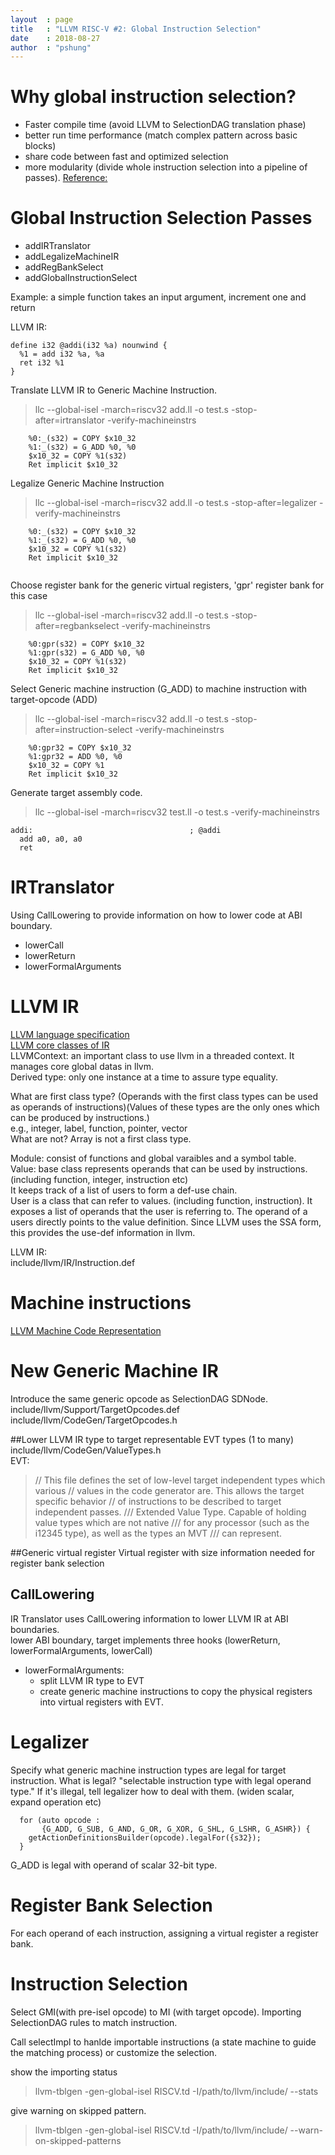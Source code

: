 ```yaml
---
layout  : page
title   : "LLVM RISC-V #2: Global Instruction Selection"
date    : 2018-08-27
author  : "pshung"
---
```



# Why global instruction selection?
* Faster compile time (avoid LLVM to SelectionDAG translation phase)
* better run time performance (match complex pattern across basic blocks)
* share code between fast and optimized selection
* more modularity (divide whole instruction selection into a pipeline of passes).
[Reference:](https://2pi.dk/llvm/global-isel)

# Global Instruction Selection Passes
* addIRTranslator
* addLegalizeMachineIR
* addRegBankSelect
* addGlobalInstructionSelect

Example: a simple function takes an input argument, increment one and return

LLVM IR:
```
define i32 @addi(i32 %a) nounwind {
  %1 = add i32 %a, %a
  ret i32 %1
}
```
Translate LLVM IR to Generic Machine Instruction.
>llc --global-isel -march=riscv32  add.ll -o test.s  -stop-after=irtranslator -verify-machineinstrs
```
    %0:_(s32) = COPY $x10_32
    %1:_(s32) = G_ADD %0, %0
    $x10_32 = COPY %1(s32)
    Ret implicit $x10_32

```

Legalize Generic Machine Instruction  
>llc --global-isel -march=riscv32  add.ll -o test.s  -stop-after=legalizer -verify-machineinstrs

```
    %0:_(s32) = COPY $x10_32
    %1:_(s32) = G_ADD %0, %0
    $x10_32 = COPY %1(s32)
    Ret implicit $x10_32


```
Choose register bank for the generic virtual registers, 'gpr' register bank for this case  
>llc --global-isel -march=riscv32  add.ll -o test.s  -stop-after=regbankselect -verify-machineinstrs

```
    %0:gpr(s32) = COPY $x10_32
    %1:gpr(s32) = G_ADD %0, %0
    $x10_32 = COPY %1(s32)
    Ret implicit $x10_32
```

Select Generic machine instruction (G_ADD) to machine instruction with target-opcode (ADD)  
>llc --global-isel -march=riscv32  add.ll -o test.s  -stop-after=instruction-select -verify-machineinstrs

```
    %0:gpr32 = COPY $x10_32
    %1:gpr32 = ADD %0, %0
    $x10_32 = COPY %1
    Ret implicit $x10_32
```
Generate target assembly code.  
>llc --global-isel -march=riscv32 test.ll -o test.s -verify-machineinstrs

```
addi:                                   ; @addi
  add a0, a0, a0
  ret
```

# IRTranslator
Using CallLowering to provide information on how to lower code at ABI boundary.
* lowerCall
* lowerReturn
* lowerFormalArguments

# LLVM IR
[LLVM language specification](https://llvm.org/docs/LangRef.html)  
[LLVM core classes of IR](http://llvm.org/docs/ProgrammersManual.html#the-core-llvm-class-hierarchy-reference)  
LLVMContext: an important class to use llvm in a threaded context. It manages core global datas in llvm.  
Derived type: only one instance at a time to assure type equality.  

What are first class type? (Operands with the first class types can be used as operands of instructions)(Values of these types are the only ones which can be produced by instructions.)  
e.g., integer, label, function, pointer, vector  
What are not?
Array is not a first class type.  

Module: consist of functions and global varaibles and a symbol table.  
Value: base class represents operands that can be used by instructions. (including function, integer, instruction etc)  
It keeps track of a list of users to form a def-use chain.  
User is a class that can refer to values. (including function, instruction). It exposes a list of operands that the user is referring to. The operand of a users directly points to the value definition. Since LLVM uses the SSA form, this provides the use-def information in llvm.  

LLVM IR:  
include/llvm/IR/Instruction.def   

# Machine instructions
[LLVM Machine Code Representation](https://llvm.org/docs/CodeGenerator.html#id21)  

# New Generic Machine IR
Introduce the same generic opcode as SelectionDAG SDNode.  
include/llvm/Support/TargetOpcodes.def  
include/llvm/CodeGen/TargetOpcodes.h  

##Lower LLVM IR type to target representable EVT types (1 to many)  
include/llvm/CodeGen/ValueTypes.h  
EVT:  
>// This file defines the set of low-level target independent types which various
// values in the code generator are.  This allows the target specific behavior
// of instructions to be described to target independent passes.
/// Extended Value Type. Capable of holding value types which are not native
/// for any processor (such as the i12345 type), as well as the types an MVT
/// can represent.

##Generic virtual register
Virtual register with size information needed for register bank selection  

## CallLowering
IR Translator uses CallLowering information to lower LLVM IR at ABI boundaries.  
lower ABI boundary, target implements three hooks (lowerReturn, lowerFormalArguments, lowerCall)  
* lowerFormalArguments:  
  * split LLVM IR type to EVT  
  * create generic machine instructions to copy the physical registers into virtual registers with EVT.  

# Legalizer
Specify what generic machine instruction types are legal for target instruction.
What is legal? "selectable instruction type with legal operand type." 
If it's illegal, tell legalizer how to deal with them. (widen scalar, expand operation etc)

```
  for (auto opcode :
       {G_ADD, G_SUB, G_AND, G_OR, G_XOR, G_SHL, G_LSHR, G_ASHR}) {
    getActionDefinitionsBuilder(opcode).legalFor({s32});
  }

```
G_ADD is legal with operand of scalar 32-bit type.

# Register Bank Selection
For each operand of each instruction, assigning a virtual register a register bank.

# Instruction Selection
Select GMI(with pre-isel opcode) to MI (with target opcode).
Importing SelectionDAG rules to match instruction.

Call selectImpl to hanlde importable instructions (a state machine to guide the matching process) or customize the selection.

show the importing status  
>llvm-tblgen -gen-global-isel RISCV.td -I/path/to/llvm/include/ --stats

give warning on skipped pattern.  
>llvm-tblgen -gen-global-isel RISCV.td -I/path/to/llvm/include/ --warn-on-skipped-patterns


